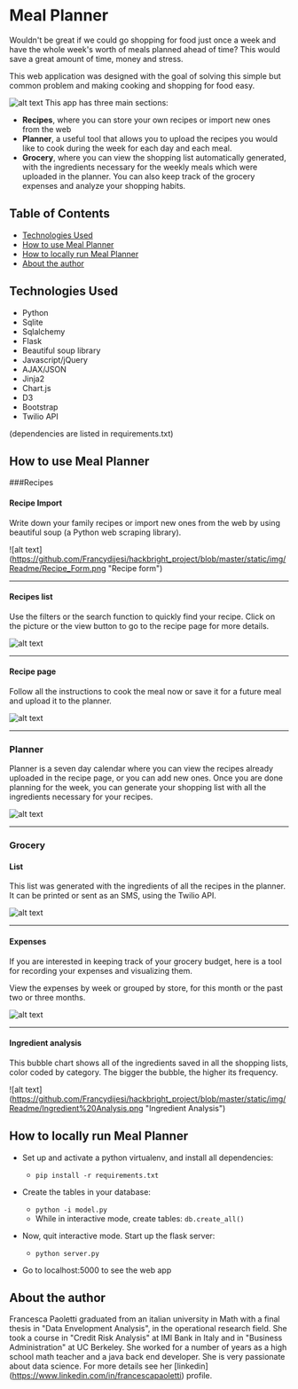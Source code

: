 # Meal Planner

Wouldn't be great if we could go shopping for food just once a week and have the whole week's worth of meals planned ahead of time? This would save a great amount of time, money and stress.

This web application was designed with the goal of solving this simple but common problem and making cooking and shopping for food easy.

![alt text](https://github.com/Francydijesi/hackbright_project/blob/master/static/img/Readme/Homepage.png "Homepage")
This app has three main sections:
* __Recipes__, where you can store your own recipes or import new ones from the web
* __Planner__, a useful tool that allows you to upload the recipes you would like to cook during the week for each day and each meal.
* __Grocery__, where you can view the shopping list automatically generated, with the ingredients necessary for the weekly meals which were uploaded in the planner. You can also keep track of the grocery expenses and analyze your shopping habits.  


## Table of Contents
* [Technologies Used](#technologiesused)
* [How to use Meal Planner](#use)
* [How to locally run Meal Planner](#run)
* [About the author](#author)


## <a name="technologiesused"></a>Technologies Used

* Python
* Sqlite
* Sqlalchemy
* Flask
* Beautiful soup library
* Javascript/jQuery
* AJAX/JSON
* Jinja2
* Chart.js
* D3
* Bootstrap
* Twilio API

(dependencies are listed in requirements.txt)


## <a name="use"></a>How to use Meal Planner


###Recipes 


#### Recipe Import

Write down your family recipes or import new ones from the web by using beautiful soup (a Python web scraping library). 

![alt text]
(https://github.com/Francydijesi/hackbright_project/blob/master/static/img/Readme/Recipe_Form.png "Recipe form")

___


#### Recipes list

Use the filters or the search function to quickly find your recipe. Click on the picture or the view button to go to the recipe page for more details.

![alt text](https://github.com/Francydijesi/hackbright_project/blob/master/static/img/Readme/Recipe%20List.png "Recipe View")

___


#### Recipe page

Follow all the instructions to cook the meal now or save it for a future meal and upload it to the planner.

![alt text](https://github.com/Francydijesi/hackbright_project/blob/master/static/img/Readme/Recipe%20Page.png "Recipe Page")

___


### <a name="run"></a>Planner

Planner is a seven day calendar where you can view the recipes already uploaded in the recipe page, or you can add new ones.
Once you are done planning for the week, you can generate your shopping list with all the ingredients necessary for your recipes.

![alt text](https://github.com/Francydijesi/hackbright_project/blob/master/static/img/Readme/Add%20meal%20to%20planner.png "Planner")

___


### <a name="run"></a>Grocery

#### List

This list was generated with the ingredients of all the recipes in the planner.
It can be printed or sent as an SMS, using the Twilio API.

![alt text](https://github.com/Francydijesi/hackbright_project/blob/master/static/img/Readme/Shopping%20List.png "Shopping list")

___


#### Expenses

If you are interested in keeping track of your grocery budget, here is a tool for recording your expenses and visualizing them.

View the expenses by week or grouped by store, for this month or the past two or three months.

![alt text](https://github.com/Francydijesi/hackbright_project/blob/master/static/img/Readme/Grocery%20Expenses.png "Grocery expenses graphs")

___


#### Ingredient analysis

This bubble chart shows all of the ingredients saved in all the shopping lists, color coded by category. The bigger the bubble, the higher its frequency. 

![alt text]
(https://github.com/Francydijesi/hackbright_project/blob/master/static/img/Readme/Ingredient%20Analysis.png "Ingredient Analysis")


## <a name="run"></a>How to locally run Meal Planner

* Set up and activate a python virtualenv, and install all dependencies:
    * `pip install -r requirements.txt`
  
* Create the tables in your database:
    * `python -i model.py`
    * While in interactive mode, create tables: `db.create_all()`
    
* Now, quit interactive mode. Start up the flask server:
    * `python server.py`

* Go to localhost:5000 to see the web app


## <a name="author"></a>About the author

Francesca Paoletti graduated from an italian university in Math with a final thesis in "Data Envelopment Analysis", in the operational research field. She took a course in "Credit Risk Analysis" at IMI Bank in Italy and in "Business Administration" at UC Berkeley. She worked for a number of years as a high school math teacher and a java back end developer. She is very passionate about data science. For more details see her [linkedin] (https://www.linkedin.com/in/francescapaoletti) profile.



